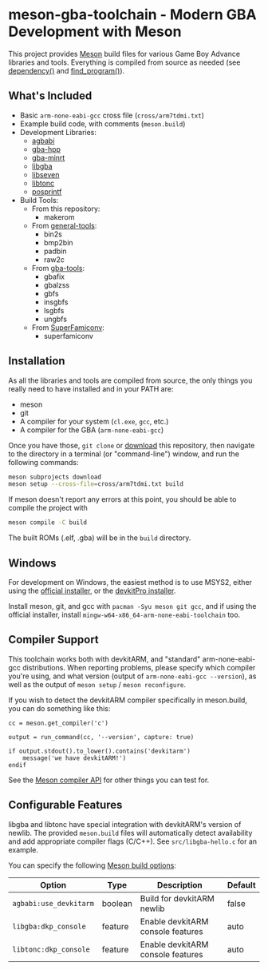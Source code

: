 # meson-gba-toolchain - Modern GBA Development with Meson

This project provides [Meson][meson-build] build files for various Game Boy
Advance libraries and tools. Everything is compiled from source as needed (see
[dependency()][meson-dependency] and [find\_program()][meson-findprogram]).

## What's Included

- Basic `arm-none-eabi-gcc` cross file (`cross/arm7tdmi.txt`)
- Example build code, with comments (`meson.build`)
- Development Libraries:
    - [agbabi]
    - [gba-hpp]
    - [gba-minrt]
    - [libgba]
    - [libseven]
    - [libtonc]
    - [posprintf]
- Build Tools:
    - From this repository:
        - makerom
    - From [general-tools]:
        - bin2s
        - bmp2bin
        - padbin
        - raw2c
    - From [gba-tools]:
        - gbafix
        - gbalzss
        - gbfs
        - insgbfs
        - lsgbfs
        - ungbfs
    - From [SuperFamiconv]:
        - superfamiconv

## Installation

As all the libraries and tools are compiled from source, the only things you
really need to have installed and in your PATH are:

- meson
- git
- A compiler for your system (`cl.exe`, `gcc`, etc.)
- A compiler for the GBA (`arm-none-eabi-gcc`)

Once you have those, `git clone` or [download] this repository, then navigate
to the directory in a terminal (or "command-line") window, and run the
following commands:

```sh
meson subprojects download
meson setup --cross-file=cross/arm7tdmi.txt build
```

If meson doesn't report any errors at this point, you should be able to compile
the project with

```sh
meson compile -C build
```

The built ROMs (.elf, .gba) will be in the `build` directory.

## Windows

For development on Windows, the easiest method is to use MSYS2, either using
the [official installer][msys2-official], or the [devkitPro installer][msys2-dkp].

Install meson, git, and gcc with `pacman -Syu meson git gcc`, and if using
the official installer, install `mingw-w64-x86_64-arm-none-eabi-toolchain` too.

## Compiler Support

This toolchain works both with devkitARM, and "standard" arm-none-eabi-gcc
distributions. When reporting problems, please specify which compiler you're
using, and what version (output of `arm-none-eabi-gcc --version`), as well
as the output of `meson setup` / `meson reconfigure`.

If you wish to detect the devkitARM compiler specifically in meson.build,
you can do something like this:

```meson
cc = meson.get_compiler('c')

output = run_command(cc, '--version', capture: true)

if output.stdout().to_lower().contains('devkitarm')
    message('we have devkitARM!')
endif
```

See the [Meson compiler API][meson-compiler] for other things you can test for.

## Configurable Features

libgba and libtonc have special integration with devkitARM's version of newlib.
The provided `meson.build` files will automatically detect availability and add
appropriate compiler flags (C/C++). See `src/libgba-hello.c` for an example.

You can specify the following [Meson build options][meson-options]:

Option                 | Type    | Description                       | Default
-----------------------|---------|-----------------------------------|---------
`agbabi:use_devkitarm` | boolean | Build for devkitARM newlib        | false
`libgba:dkp_console`   | feature | Enable devkitARM console features | auto
`libtonc:dkp_console`  | feature | Enable devkitARM console features | auto

[agbabi]: https://github.com/felixjones/agbabi
[download]: https://github.com/LunarLambda/meson-gba-toolchain/archive/refs/heads/main.zip
[gba-hpp]: https://github.com/felixjones/gba-hpp
[gba-minrt]: https://github.com/LunarLambda/gba-minrt
[gba-tools]: https://github.com/devkitPro/gba-tools
[general-tools]: https://github.com/devkitPro/general-tools
[libgba]: https://github.com/devkitPro/libgba
[libseven]: https://github.com/LunarLambda/libseven
[libtonc]: https://github.com/devkitPro/libtonc
[meson-build]: https://mesonbuild.com/index.html
[meson-compiler]: https://mesonbuild.com/Reference-manual_returned_compiler.html
[meson-dependency]: https://mesonbuild.com/Dependencies.html
[meson-findprogram]: https://mesonbuild.com/Reference-manual_functions.html#find_program
[meson-options]: https://mesonbuild.com/Build-options.html#using-build-options
[msys2-dkp]: https://devkitpro.org/wiki/Getting_Started#Windows
[msys2-official]: https://www.msys2.org
[posprintf]: http://danposluns.com/gbadev/posprintf/index.html
[superfamiconv]: https://github.com/Optiroc/SuperFamiconv
